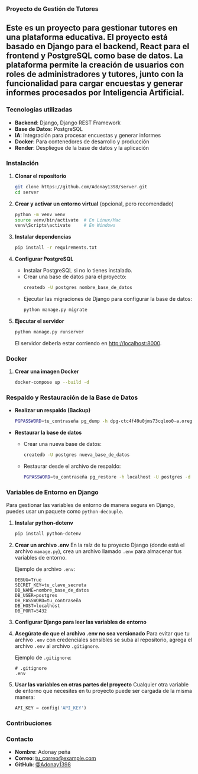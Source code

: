 ### Proyecto de Gestión de Tutores

## Este es un proyecto para gestionar tutores en una plataforma educativa. El proyecto está basado en Django para el backend, React para el frontend y PostgreSQL como base de datos. La plataforma permite la creación de usuarios con roles de administradores y tutores, junto con la funcionalidad para cargar encuestas y generar informes procesados por Inteligencia Artificial.

### Tecnologías utilizadas

- **Backend**: Django, Django REST Framework
- **Base de Datos**: PostgreSQL
- **IA**: Integración para procesar encuestas y generar informes
- **Docker**: Para contenedores de desarrollo y producción
- **Render**: Despliegue de la base de datos y la aplicación

### Instalación

1. **Clonar el repositorio**
    ```bash
    git clone https://github.com/Adonay1398/server.git
    cd server
    ```

2. **Crear y activar un entorno virtual** (opcional, pero recomendado)
    ```bash
    python -m venv venv
    source venv/bin/activate  # En Linux/Mac
    venv\Scripts\activate     # En Windows
    ```

3. **Instalar dependencias**
    ```bash
    pip install -r requirements.txt
    ```

4. **Configurar PostgreSQL**
    - Instalar PostgreSQL si no lo tienes instalado.
    - Crear una base de datos para el proyecto:
        ```bash
        createdb -U postgres nombre_base_de_datos
        ```
    - Ejecutar las migraciones de Django para configurar la base de datos:
        ```bash
        python manage.py migrate
        ```

5. **Ejecutar el servidor**
    ```bash
    python manage.py runserver
    ```
    El servidor debería estar corriendo en [http://localhost:8000](http://localhost:8000).

### Docker

1. **Crear una imagen Docker**
    ```bash
    docker-compose up --build -d
    ```

### Respaldo y Restauración de la Base de Datos

- **Realizar un respaldo (Backup)**
    ```bash
    PGPASSWORD=tu_contraseña pg_dump -h dpg-ctc4f49u0jms73cqloo0-a.oregon-postgres.render.com -U dbtutores_user -d dbtutores -F c -b -v -f "ruta/del/archivo/backup.dump"
    ```

- **Restaurar la base de datos**
    - Crear una nueva base de datos:
        ```bash
        createdb -U postgres nueva_base_de_datos
        ```
    - Restaurar desde el archivo de respaldo:
        ```bash
        PGPASSWORD=tu_contraseña pg_restore -h localhost -U postgres -d nueva_base_de_datos -v "ruta/del/archivo/backup.dump"
        ```

### Variables de Entorno en Django

Para gestionar las variables de entorno de manera segura en Django, puedes usar un paquete como `python-decouple`.

1. **Instalar python-dotenv**
    ```bash
    pip install python-dotenv
    ```

2. **Crear un archivo .env**
    En la raíz de tu proyecto Django (donde está el archivo `manage.py`), crea un archivo llamado `.env` para almacenar tus variables de entorno.

    Ejemplo de archivo `.env`:
    ```env
    DEBUG=True
    SECRET_KEY=tu_clave_secreta
    DB_NAME=nombre_base_de_datos
    DB_USER=postgres
    DB_PASSWORD=tu_contraseña
    DB_HOST=localhost
    DB_PORT=5432
    ```

3. **Configurar Django para leer las variables de entorno**

4. **Asegúrate de que el archivo .env no sea versionado**
    Para evitar que tu archivo `.env` con credenciales sensibles se suba al repositorio, agrega el archivo `.env` al archivo `.gitignore`.

    Ejemplo de `.gitignore`:
    ```gitignore
    # .gitignore
    .env
    ```

5. **Usar las variables en otras partes del proyecto**
    Cualquier otra variable de entorno que necesites en tu proyecto puede ser cargada de la misma manera:
    ```python
    API_KEY = config('API_KEY')
    ```

### Contribuciones

### Contacto

- **Nombre**: Adonay peña
- **Correo**: tu_correo@example.com
- **GitHub**: [@Adonay1398](https://github.com/Adonay1398)


